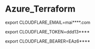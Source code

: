 # Azure_Terraform

export CLOUDFLARE_EMAIL=mai****.com

export CLOUDFLARE_TOKEN=ddd13****

export CLOUDFLARE_BEARER=EAz6****
